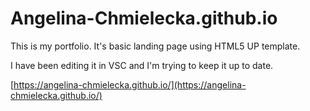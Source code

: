Angelina-Chmielecka.github.io
=============================

This is my portfolio. It's basic landing page using HTML5 UP template.

I have been editing it in VSC and I'm trying to keep it up to date.

[https://angelina-chmielecka.github.io/](https://angelina-chmielecka.github.io/)
